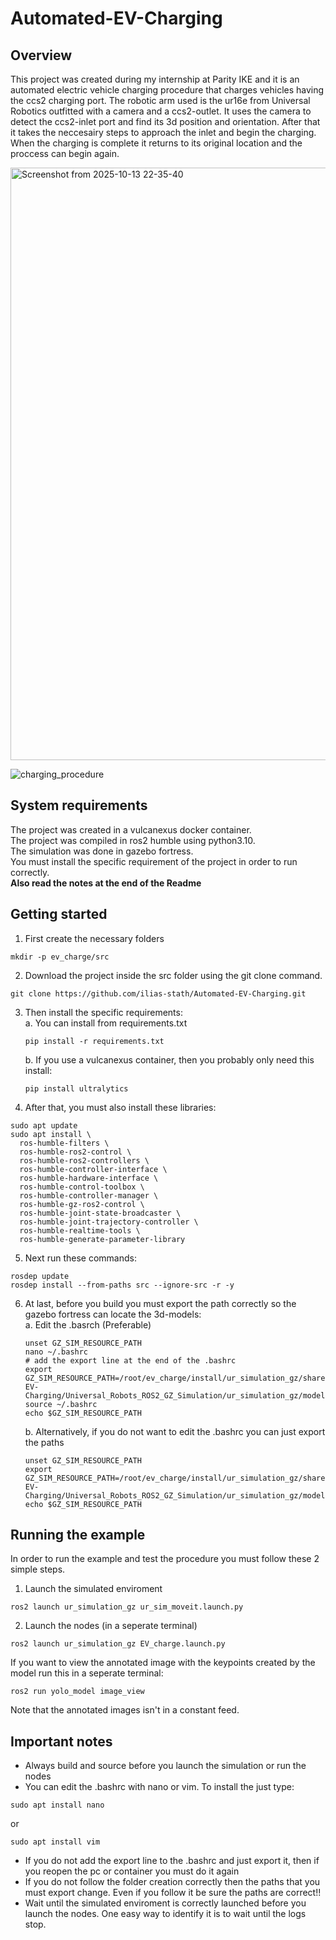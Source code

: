 # Automated-EV-Charging
## Overview
This project was created during my internship at Parity IKE and it is an automated electric vehicle charging procedure that charges vehicles having the ccs2 charging port. 
The robotic arm used is the ur16e from Universal Robotics outfitted with a camera and a ccs2-outlet.
It uses the camera to detect the ccs2-inlet port and find its 3d position and orientation. 
After that it takes the neccesairy steps to approach the inlet and begin the charging.
When the charging is complete it returns to its original location and the proccess can begin again.

<img width="1684" height="948" alt="Screenshot from 2025-10-13 22-35-40" src="https://github.com/user-attachments/assets/fd1f2ccb-93a4-463f-a72f-247dfa0f10b3" />

![charging_procedure](https://github.com/user-attachments/assets/9d590b2d-2743-4ff1-a864-6b38f613ed35)




## System requirements
The project was created in a vulcanexus docker container.<br>
The project was compiled in ros2 humble using python3.10.<br>
The simulation was done in gazebo fortress.<br>
You must install the specific requirement of the project in order to run correctly.<br>
**Also read the notes at the end of the Readme**

## Getting started
1. First create the necessary folders
```
mkdir -p ev_charge/src
```
2. Download the project inside the src folder using the git clone command.
```
git clone https://github.com/ilias-stath/Automated-EV-Charging.git
```
3. Then install the specific requirements:<br>
   a. You can install from requirements.txt
   ```
   pip install -r requirements.txt
   ```
   b. If you use a vulcanexus container, then you probably only need this install:
   ```
   pip install ultralytics
   ```
4. After that, you must also install these libraries:
```
sudo apt update
sudo apt install \
  ros-humble-filters \
  ros-humble-ros2-control \
  ros-humble-ros2-controllers \
  ros-humble-controller-interface \
  ros-humble-hardware-interface \
  ros-humble-control-toolbox \
  ros-humble-controller-manager \
  ros-humble-gz-ros2-control \
  ros-humble-joint-state-broadcaster \
  ros-humble-joint-trajectory-controller \
  ros-humble-realtime-tools \
  ros-humble-generate-parameter-library
```
5. Next run these commands:
```
rosdep update
rosdep install --from-paths src --ignore-src -r -y
```
6. At last, before you build you must export the path correctly so the gazebo fortress can locate the 3d-models:<br>
   a. Edit the .basrch (Preferable)
   ```
   unset GZ_SIM_RESOURCE_PATH
   nano ~/.bashrc
   # add the export line at the end of the .bashrc
   export GZ_SIM_RESOURCE_PATH=/root/ev_charge/install/ur_simulation_gz/share/ur_simulation_gz/models:/root/ev_charge/src/Automated-EV-Charging/Universal_Robots_ROS2_GZ_Simulation/ur_simulation_gz/models
   source ~/.bashrc
   echo $GZ_SIM_RESOURCE_PATH
   ```
   b. Alternatively, if you do not want to edit the .bashrc you can just export the paths
   ```
   unset GZ_SIM_RESOURCE_PATH
   export GZ_SIM_RESOURCE_PATH=/root/ev_charge/install/ur_simulation_gz/share/ur_simulation_gz/models:/root/ev_charge/src/Automated-EV-Charging/Universal_Robots_ROS2_GZ_Simulation/ur_simulation_gz/models
   echo $GZ_SIM_RESOURCE_PATH
   ```

## Running the example
In order to run the example and test the procedure you must follow these 2 simple steps.<br>

1. Launch the simulated enviroment
```
ros2 launch ur_simulation_gz ur_sim_moveit.launch.py
```

2. Launch the nodes (in a seperate terminal)
```
ros2 launch ur_simulation_gz EV_charge.launch.py
```

If you want to view the annotated image with the keypoints created by the model run this in a seperate terminal:
```
ros2 run yolo_model image_view
```
Note that the annotated images isn't in a constant feed.

## Important notes

* Always build and source before you launch the simulation or run the nodes
* You can edit the .bashrc with nano or vim. To install the just type:
```
sudo apt install nano
```
or
```
sudo apt install vim
```
* If you do not add the export line to the .bashrc and just export it, then if you reopen the pc or container you must do it again
* If you do not follow the folder creation correctly then the paths that you must export change. Even if you follow it be sure the paths are correct!!
* Wait until the simulated enviroment is correctly launched before you launch the nodes. One easy way to identify it is to wait until the logs stop.
